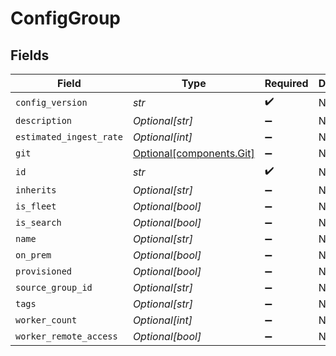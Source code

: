 # ConfigGroup


## Fields

| Field                                                      | Type                                                       | Required                                                   | Description                                                |
| ---------------------------------------------------------- | ---------------------------------------------------------- | ---------------------------------------------------------- | ---------------------------------------------------------- |
| `config_version`                                           | *str*                                                      | :heavy_check_mark:                                         | N/A                                                        |
| `description`                                              | *Optional[str]*                                            | :heavy_minus_sign:                                         | N/A                                                        |
| `estimated_ingest_rate`                                    | *Optional[int]*                                            | :heavy_minus_sign:                                         | N/A                                                        |
| `git`                                                      | [Optional[components.Git]](../../models/components/git.md) | :heavy_minus_sign:                                         | N/A                                                        |
| `id`                                                       | *str*                                                      | :heavy_check_mark:                                         | N/A                                                        |
| `inherits`                                                 | *Optional[str]*                                            | :heavy_minus_sign:                                         | N/A                                                        |
| `is_fleet`                                                 | *Optional[bool]*                                           | :heavy_minus_sign:                                         | N/A                                                        |
| `is_search`                                                | *Optional[bool]*                                           | :heavy_minus_sign:                                         | N/A                                                        |
| `name`                                                     | *Optional[str]*                                            | :heavy_minus_sign:                                         | N/A                                                        |
| `on_prem`                                                  | *Optional[bool]*                                           | :heavy_minus_sign:                                         | N/A                                                        |
| `provisioned`                                              | *Optional[bool]*                                           | :heavy_minus_sign:                                         | N/A                                                        |
| `source_group_id`                                          | *Optional[str]*                                            | :heavy_minus_sign:                                         | N/A                                                        |
| `tags`                                                     | *Optional[str]*                                            | :heavy_minus_sign:                                         | N/A                                                        |
| `worker_count`                                             | *Optional[int]*                                            | :heavy_minus_sign:                                         | N/A                                                        |
| `worker_remote_access`                                     | *Optional[bool]*                                           | :heavy_minus_sign:                                         | N/A                                                        |